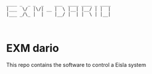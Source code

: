 ```
____ _  _ _  _    ___  ____ ____ _ ____ 
|___  \/  |\/| __ |  \ |__| |__/ | |  | 
|___ _/\_ |  |    |__/ |  | |  \ | |__| 
                                                                                                              
```
                                                                         
                                                                         
# EXM dario

This repo contains the software to control a Eisla system

